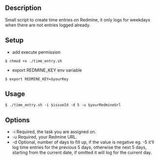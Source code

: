 ## Description
Small script to create time entries on Redmine, it only logs for weekdays when there are not entries logged already.

## Setup
- add execute permission
```shell
$ chmod +x ./time_entry.sh
```

- export REDMINE_KEY env variable
```shell
$ export REDMINE_KEY=$yourKey
```

## Usage
```shell
$ ./time_entry.sh -i $issueId -d 5 -u $yourRedmineUrl
```

## Options
- -i Required, the task you are assigned on.
- -u Required, your Redmine URL.
- -d Optional, number of days to fill up, if the value is negative eg. -5 it’ll log time entries for the previous 5 days, otherwise the next 5 days, starting from the current date, if omitted it will log for the current day.